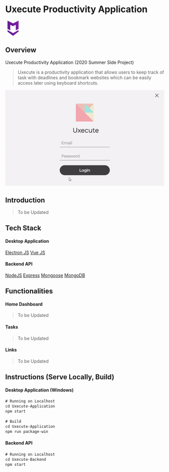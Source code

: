 # Uxecute Productivity Application
![alt text](https://github.com/adam-p/markdown-here/raw/master/src/common/images/icon48.png "Logo Title Text 1")

## Overview
Uxecute Productivity Application (2020 Summer Side Project)

>Uxecute is a productivity application that allows users to keep track of task with deadlines and bookmark websites which can be easily access later using keyboard shortcuts.

<img src="./Images/Uxecute-Overview.gif">

## Introduction

> To be Updated

## Tech Stack
#### Desktop Application
[Electron JS](https://www.electronjs.org/)
[Vue JS](https://vuejs.org/)

#### Backend API
[NodeJS](https://nodejs.org/en/)
[Express](https://expressjs.com/)
[Mongoose](https://mongoosejs.com/)
[MongoDB](https://www.mongodb.com/)

## Functionalities
#### Home Dashboard
> To be Updated
#### Tasks
> To be Updated
#### Links
> To be Updated

## Instructions (Serve Locally, Build)
#### Desktop Application (Windows)
```batch
# Running on Localhost
cd Uxecute-Application
npm start

# Build
cd Uxecute-Application
npm run package-win
```

#### Backend API
```batch
# Running on Localhost
cd Uxecute-Backend
npm start
```